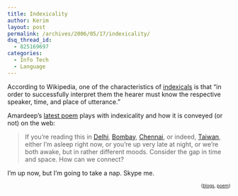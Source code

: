 ```yaml
---
title: Indexicality
author: Kerim
layout: post
permalink: /archives/2006/05/17/indexicality/
dsq_thread_id:
  - 825169697
categories:
  - Info Tech
  - Language
---
```

According to Wikipedia, one of the characteristics of <a href="http://en.wikipedia.org/wiki/Indexicality" onclick="_gaq.push(['_trackEvent', 'outbound-article', 'http://en.wikipedia.org/wiki/Indexicality', 'indexicals']);" >indexicals</a> is that &#8220;in order to successfully interpret them the hearer must know the respective speaker, time, and place of utterance.&#8221;

Amardeep&#8217;s <a href="http://www.lehigh.edu/%7Eamsp/2006/05/if-youre-reading-this.html" onclick="_gaq.push(['_trackEvent', 'outbound-article', 'http://www.lehigh.edu/%7Eamsp/2006/05/if-youre-reading-this.html', 'latest poem']);" >latest poem</a> plays with indexicality and how it is conveyed (or not) on the web:

> If you’re reading this in <a href="http://jaiarjun.blogspot.com/" onclick="_gaq.push(['_trackEvent', 'outbound-article', 'http://jaiarjun.blogspot.com/', 'Delhi']);" >Delhi</a>, <a href="http://indiauncut.blogspot.com/" onclick="_gaq.push(['_trackEvent', 'outbound-article', 'http://indiauncut.blogspot.com/', 'Bombay']);" >Bombay</a>, <a href="http://www.selectiveamnesia.org/" onclick="_gaq.push(['_trackEvent', 'outbound-article', 'http://www.selectiveamnesia.org/', 'Chennai']);" >Chennai</a>, or indeed, <a href="http://test.oxus.net/" onclick="_gaq.push(['_trackEvent', 'outbound-article', 'http://test.oxus.net/', 'Taiwan']);" >Taiwan</a>, either I’m asleep right now, or you’re up very late at night, or we’re both awake, but in rather different moods. Consider the gap in time and space. How can we connect? 

I&#8217;m up now, but I&#8217;m going to take a nap. Skype me.  
<!-- technorati tags start -->

<div style="text-align:right;">
  <span style="font-size:x-small;">{<a href="http://www.technorati.com/tag/blogs" onclick="_gaq.push(['_trackEvent', 'outbound-article', 'http://www.technorati.com/tag/blogs', 'blogs']);"  rel="tag">blogs</a>, <a href="http://www.technorati.com/tag/poem" onclick="_gaq.push(['_trackEvent', 'outbound-article', 'http://www.technorati.com/tag/poem', 'poem']);"  rel="tag">poem</a>}</span>


<!-- technorati tags end -->

